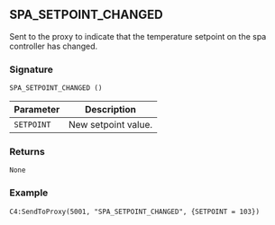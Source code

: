 ## SPA\_SETPOINT\_CHANGED

Sent to the proxy to indicate that the temperature setpoint on the spa controller has changed.


### Signature

`SPA_SETPOINT_CHANGED ()`


| Parameter | Description |
| --- | --- |
| `SETPOINT` | New setpoint value. |


### Returns

`None`

### Example

`C4:SendToProxy(5001, "SPA_SETPOINT_CHANGED", {SETPOINT = 103}) `